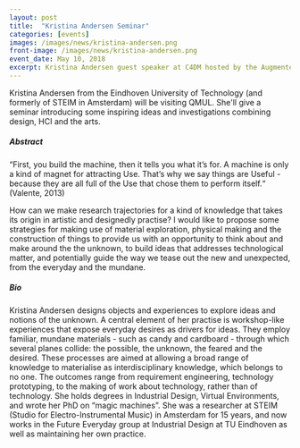 ```yaml
---
layout: post
title:  "Kristina Andersen Seminar"
categories: [events]
images: /images/news/kristina-andersen.png
front-image: /images/news/kristina-andersen.png
event_date: May 10, 2018
excerpt: Kristina Andersen guest speaker at C4DM hosted by the Augmented Instruments Laboratory
---
```


Kristina Andersen from the Eindhoven University of Technology (and formerly of STEIM in Amsterdam) will be visiting QMUL. She'll give a seminar introducing some inspiring ideas and investigations combining design, HCI and the arts.

##### Abstract

“First, you build the machine, then it tells you what it’s for. A machine is only a kind of magnet for attracting Use. That’s why we say things are Useful - because they are all full of the Use that chose them to perform itself.“ (Valente, 2013)

How can we make research trajectories for a kind of knowledge that takes its origin in artistic and designedly practise? I would like to propose some strategies for making use of material exploration, physical making and the construction of things to provide us with an opportunity to think about and make around the the unknown, to build ideas that addresses technological matter, and potentially guide the way we tease out the new and unexpected, from the everyday and the mundane.

##### Bio

Kristina Andersen designs objects and experiences to explore ideas and notions of the unknown. A central element of her practise is workshop-like experiences that expose everyday desires as drivers for ideas. They employ familiar, mundane materials - such as candy and cardboard - through which several planes collide: the possible, the unknown, the feared and the desired. These processes are aimed at allowing a broad range of knowledge to materialise as interdisciplinary knowledge, which belongs to no one. The outcomes range from requirement engineering, technology prototyping, to the making of work about technology, rather than of technology. She holds degrees in Industrial Design, Virtual Environments, and wrote her PhD on “magic machines”. She was a researcher at STEIM (Studio for Electro-Instrumental Music) in Amsterdam for 15 years, and now works in the Future Everyday group at Industrial Design at TU Eindhoven as well as maintaining her own practice.  
